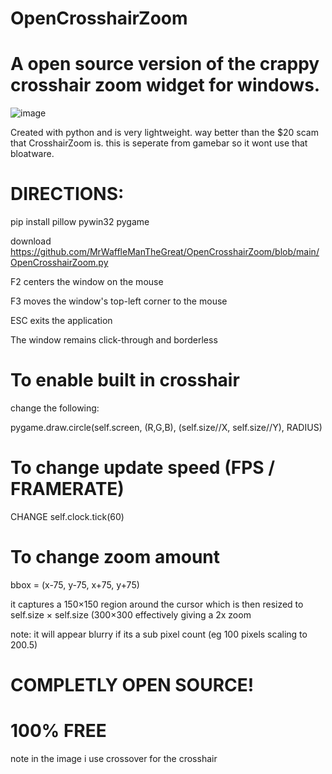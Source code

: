 # OpenCrosshairZoom
# A open source version of the crappy crosshair zoom widget for windows.

![image](https://github.com/user-attachments/assets/96c1ba2f-d85e-44e4-af04-c0b57bc5bc32)


Created with python and is very lightweight.
way better than the $20 scam that CrosshairZoom is.
this is seperate from gamebar so it wont use that bloatware.

# DIRECTIONS:

pip install pillow pywin32 pygame

download https://github.com/MrWaffleManTheGreat/OpenCrosshairZoom/blob/main/OpenCrosshairZoom.py

F2 centers the window on the mouse

F3 moves the window's top-left corner to the mouse

ESC exits the application

The window remains click-through and borderless

# To enable built in crosshair

change the following:

 pygame.draw.circle(self.screen, (R,G,B),
                                    (self.size//X, self.size//Y), RADIUS)

# To change update speed (FPS / FRAMERATE)

CHANGE self.clock.tick(60)

# To change zoom amount

bbox = (x-75, y-75, x+75, y+75)

it captures a 150×150 region around the cursor which is then resized to self.size × self.size (300×300 effectively giving a 2x zoom

note: it will appear blurry if its a sub pixel count (eg 100 pixels scaling to 200.5)
# COMPLETLY OPEN SOURCE!

# 100% FREE


note in the image i use crossover for the crosshair
